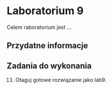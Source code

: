 # Laboratorium 9

Celem raboratorium jest ...

## Przydatne informacje

## Zadania do wykonania
11. Otaguj gotowe rozwiązanie jako lab9.
